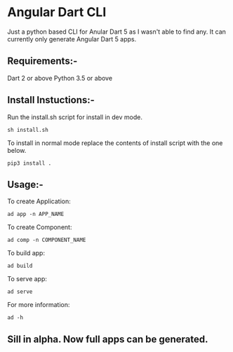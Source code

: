 # Angular Dart CLI

Just a python based CLI for Anular Dart 5 as I wasn't able to find any. It can currently only generate Angular Dart 5 apps.

## Requirements:-

Dart 2 or above
Python 3.5 or above

## Install Instuctions:-

Run the install.sh script for install in dev mode.

```
sh install.sh
```

To install in normal mode replace the contents of install script with the one below.

```
pip3 install .
```

## Usage:-

To create Application:

```
ad app -n APP_NAME
```

To create Component:

```
ad comp -n COMPONENT_NAME
```

To build app:

```
ad build
```

To serve app:

```
ad serve
```

For more information:

```
ad -h
```

## Sill in alpha. Now full apps can be generated.
